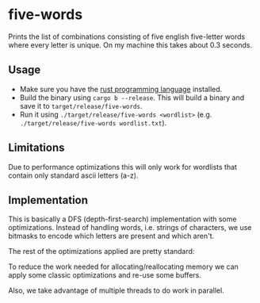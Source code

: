 # five-words

Prints the list of combinations consisting of five english five-letter words where every letter is unique.
On my machine this takes about 0.3 seconds.

## Usage

- Make sure you have the [rust programming language](https://www.rust-lang.org/) installed.
- Build the binary using `cargo b --release`. This will build a binary and save it to `target/release/five-words`.
- Run it using `./target/release/five-words <wordlist>` (e.g. `./target/release/five-words wordlist.txt`).

## Limitations

Due to performance optimizations this will only work for wordlists that contain only standard ascii letters (a-z).

## Implementation

This is basically a DFS (depth-first-search) implementation with some optimizations.
Instead of handling words, i.e. strings of characters, we use bitmasks to encode which letters are present and which aren't.


The rest of the optimizations applied are pretty standard:

To reduce the work needed for allocating/reallocating memory we can apply some classic optimizations and re-use some buffers.

Also, we take advantage of multiple threads to do work in parallel.
